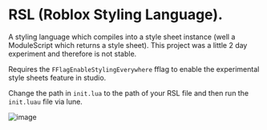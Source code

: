 # RSL (Roblox Styling Language).
A styling language which compiles into a style sheet instance (well a ModuleScript which returns a style sheet). This project was a little 2 day experiment and therefore is not stable.

Requires the `FFlagEnableStylingEverywhere` fflag to enable the experimental style sheets feature in studio.

Change the path in `init.lua` to the path of your RSL file and then run the `init.luau` file via lune.

![image](https://github.com/user-attachments/assets/21953f64-7094-4c09-a41f-e431c4cb29a9)
